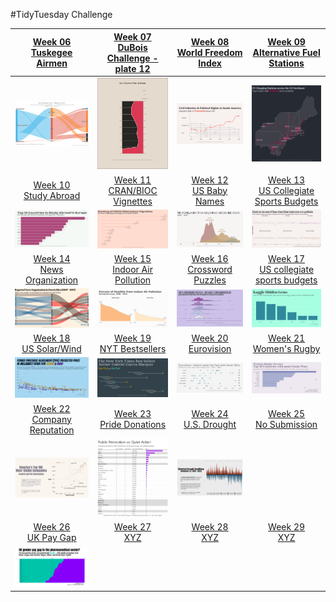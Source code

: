 
#TidyTuesday Challenge 

<!-- table header, followed by pictures link -->
|[Week 06<br>Tuskegee Airmen](2022_06/Week_06)| [Week 07<br>DuBois Challenge - plate 12](2022_07/Week_07)|[Week 08<br>World Freedom Index](2022_08/Week_08)|[Week 09<br>Alternative Fuel Stations](2022_09/Week_09)|
| :---: | :---: | :---: | :---: 
|![](Week_06/2022_06_airmen.png) |![](Week_07/2022_07_duboischallenge_plate12.png) |![](Week_08/2022_08_world_freedom_index.png) |![](Week_09/2022_09_alternative_fuel_stations.png) | 
[Week 10<br>Study Abroad](2022_10/Week_10)| [Week 11<br>CRAN/BIOC Vignettes](2022_11/Week_11)|[Week 12<br>US Baby Names](2022_12/Week_12)|[Week 13<br>US Collegiate Sports Budgets](2022_13/Week_13) |
![](Week_10/2022_10_erasmus.png) |![](Week_11/2022_11_cran_bioc_vignattes.png) |![](Week_12/2022_12_baby_names.png) |![](Week_13/2022_13_collegiate_sports_budgets.png) | 
[Week 14<br>News Organization](2022_14/Week_14)| [Week 15<br>Indoor Air Pollution](2022_15/Week_15)|[Week 16<br>Crossword Puzzles](2022_16/Week_16)|[Week 17<br>US collegiate sports budgets](2022_17/Week_17) |
![](Week_14/2022_14_news_orgs.png) |![](Week_15/2022_15_indoor_pollution.png) |![](Week_16/2022_16_big_dave.png) |![](Week_17/2022_17_hidden_gems.png) |
[Week 18<br>US Solar/Wind](2022_18/Week_18)| [Week 19<br>NYT Bestsellers](2022_19/Week_19)|[Week 20<br>Eurovision](2022_20/Week_20)|[Week 21<br>Women's Rugby](2022_21/Week_21) |
![](Week_18/2022_18_capacity.png) |![](Week_19/2022_19_nyt_titles.png) |![](Week_20/2022_20_eurovision.png) |![](Week_21/2022_21_rugby.png) |
[Week 22<br>Company Reputation](2022_22/Week_22)|[Week 23<br>Pride Donations ](2022_23/Week_23)|[Week 24<br>U.S. Drought ](2022_24/Week_24) |[Week 25<br>No Submission ](2022_24/Week_24) |
![](Week_22/2022_22_reputation.png) |![](Week_23/2022_23_donations.png) |![](Week_24/2022_24_drought.png) | |
[Week 26<br>UK Pay Gap](2022_26/Week_26)| [Week 27<br>XYZ](2022_27/Week_27)|[Week 28<br>XYZ](2022_20/Week_20)|[Week 29<br>XYZ](2022_21/Week_21) |
![](Week_26/2022_26_paygap.png) | | | |
 